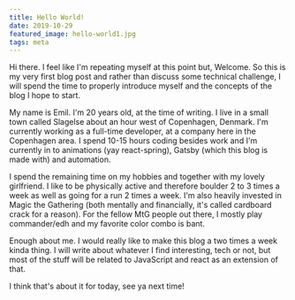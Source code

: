 ```yaml
---
title: Hello World!
date: 2019-10-29
featured_image: hello-world1.jpg
tags: meta
---
```


Hi there. I feel like I'm repeating myself at this point but, Welcome. So this is my very first blog post and rather than discuss some technical challenge, I will spend the time to properly introduce myself and the concepts of the blog I hope to start.

My name is Emil. I'm 20 years old, at the time of writing. I live in a small town called Slagelse about an hour west of Copenhagen, Denmark. I'm currently working as a full-time developer, at a company here in the Copenhagen area. I spend 10-15 hours coding besides work and I'm currently in to animations (yay react-spring), Gatsby (which this blog is made with) and automation. 

I spend the remaining time on my hobbies and together with my lovely girlfriend. I like to be physically active and therefore boulder 2 to 3 times a week as well as going for a run 2 times a week. I'm also heavily invested in Magic the Gathering (both mentally and financially, it's called cardboard crack for a reason). For the fellow MtG people out there, I mostly play commander/edh and my favorite color combo is bant. 

Enough about me. I would really like to make this blog a two times a week kinda thing. I will write about whatever I find interesting, tech or not, but most of the stuff will be related to JavaScript and react as an extension of that.

I think that's about it for today, see ya next time!
